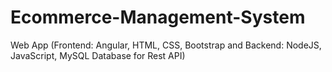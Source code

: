 # Ecommerce-Management-System
 Web App (Frontend: Angular, HTML, CSS, Bootstrap and Backend: NodeJS, JavaScript, MySQL Database for Rest API)
